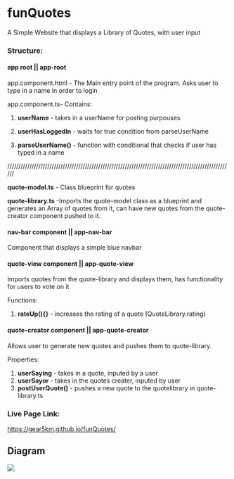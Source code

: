 # funQuotes

A Simple Website that displays a Library of Quotes, with user input

### Structure:

#### app root || app-root

app.component.html - The Main entry point of the program. Asks user to type in a name in order to login

app.component.ts- Contains:

 1. **userName** - takes in a userName for posting purpouses

 2. **userHasLoggedIn** - waits for true condition from parseUserName

 2. **parseUserName()** - function with conditional that checks if user has typed in a name

//////////////////////////////////////////////////////////////////////////////////////////////////////

**quote-model.ts** - Class blueprint for quotes

**quote-library.ts** -Imports the quote-model class as a blueprint and generates an Array of quotes from it, can have new quotes from the quote-creator component pushed to it.

#### nav-bar component || app-nav-bar

Component that displays a simple blue navbar

#### quote-view component || app-quote-view

Imports quotes from the quote-library and displays them, has functionality for users to vote on it

Functions:

1. **rateUp(){}** - increases the rating of a quote (QuoteLibrary.rating)

#### quote-creator component || app-quote-creator

Allows user to generate new quotes and pushes them to quote-library.

Properties:

  1. **userSaying** - takes in a quote, inputed by a user
  2. **userSayor** - takes in the quotes creater, inputed by user
  3. **postUserQuote()** - pushes a new quote to the quotelibrary in quote-library.ts

### Live Page Link:

https://gear5km.github.io/funQuotes/
 
## Diagram

<img src="epicQuotes flow diagram.png">